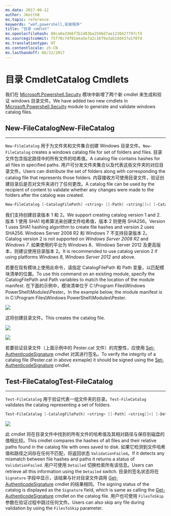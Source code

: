 ```yaml
---
ms.date: 2017-06-12
author: JKeithB
ms.topic: reference
keywords: "wmf,powershell,安装程序"
title: "目录 cmdlet"
ms.openlocfilehash: 88ca8a3366f7b1d83ba2596d7ae1230427797cf4
ms.sourcegitcommit: 75f70c7df01eea5e7a2c16f9a3ab1dd437a1f8fd
ms.translationtype: HT
ms.contentlocale: zh-CN
ms.lasthandoff: 06/12/2017
---
```

# <a name="catalog-cmdlets"></a><span data-ttu-id="0c9dd-103">目录 Cmdlet</span><span class="sxs-lookup"><span data-stu-id="0c9dd-103">Catalog Cmdlets</span></span>  

<span data-ttu-id="0c9dd-104">我们在 [Microsoft.Powershell.Secuity](https://technet.microsoft.com/en-us/library/hh847877.aspx) 模块中新增了两个新 cmdlet 来生成和验证 windows 目录文件。</span><span class="sxs-lookup"><span data-stu-id="0c9dd-104">We have added two new cmdlets in [Microsoft.Powershell.Secuity](https://technet.microsoft.com/en-us/library/hh847877.aspx) module to generate and validate windows catalog files.</span></span>  

## <a name="new-filecatalog"></a><span data-ttu-id="0c9dd-105">New-FileCatalog</span><span class="sxs-lookup"><span data-stu-id="0c9dd-105">New-FileCatalog</span></span> 
--------------------------------

<span data-ttu-id="0c9dd-106">`New-FileCatalog` 用于为文件夹和文件集合创建 Windows 目录文件。</span><span class="sxs-lookup"><span data-stu-id="0c9dd-106">`New-FileCatalog` creates a windows catalog file for set of folders and files.</span></span> <span data-ttu-id="0c9dd-107">目录文件包含指定路径中的所有文件的哈希值。</span><span class="sxs-lookup"><span data-stu-id="0c9dd-107">A catalog file contains hashes for all files in specified paths.</span></span> <span data-ttu-id="0c9dd-108">用户可分发文件夹集合以及代表这些文件夹的对应目录文件。</span><span class="sxs-lookup"><span data-stu-id="0c9dd-108">Users can distribute the set of folders along with corresponding the catalog file that represents those folders.</span></span> <span data-ttu-id="0c9dd-109">内容接收方可使用目录文件，验证创建目录后是否对文件夹进行了任何更改。</span><span class="sxs-lookup"><span data-stu-id="0c9dd-109">A catalog file can be used by the recipient of content to validate whether any changes were made to the folders after the catalog was created.</span></span>    

```PowerShell
New-FileCatalog [-CatalogFilePath] <string> [[-Path] <string[]>] [-CatalogVersion <int>] [-WhatIf] [-Confirm] [<CommonParameters>]
```
<span data-ttu-id="0c9dd-110">我们支持创建目录版本 1 和 2。</span><span class="sxs-lookup"><span data-stu-id="0c9dd-110">We support creating catalog version 1 and 2.</span></span> <span data-ttu-id="0c9dd-111">版本 1 使用 SHA1 哈希算法来创建文件哈希值，版本 2 则使用 SHA256。</span><span class="sxs-lookup"><span data-stu-id="0c9dd-111">Version 1 uses SHA1 hashing algorithm to create file hashes and version 2 uses SHA256.</span></span> <span data-ttu-id="0c9dd-112">Windows Server 2008 R2 和 Windows 7 不支持目录版本 2。</span><span class="sxs-lookup"><span data-stu-id="0c9dd-112">Catalog version 2 is not supported on *Windows Server 2008 R2* and *Windows 7*.</span></span> <span data-ttu-id="0c9dd-113">如果使用的平台为 Windows 8、Windows Server 2012 及更高版本，则建议使用目录版本 2。</span><span class="sxs-lookup"><span data-stu-id="0c9dd-113">It is recommended to use catalog version 2 if using platforms *Windows 8*, *Windows Server 2012* and above.</span></span>  

<span data-ttu-id="0c9dd-114">若要在现有模块上使用此命令，请指定 CatalogFilePath 和 Path 变量，以匹配模块清单的位置。</span><span class="sxs-lookup"><span data-stu-id="0c9dd-114">To use this command on an existing module, specify the CatalogFilePath and Path variables to match the location of the module manifest.</span></span> <span data-ttu-id="0c9dd-115">在下面的示例中，模块清单位于 C:\Program Files\Windows PowerShell\Modules\Pester。</span><span class="sxs-lookup"><span data-stu-id="0c9dd-115">In the example below, the module manifest is in C:\Program Files\Windows PowerShell\Modules\Pester.</span></span> 

![](../images/NewFileCatalog.jpg)

<span data-ttu-id="0c9dd-116">这将创建目录文件。</span><span class="sxs-lookup"><span data-stu-id="0c9dd-116">This creates the catalog file.</span></span> 

![](../images/CatalogFile1.jpg)  

![](../images/CatalogFile2.jpg) 

<span data-ttu-id="0c9dd-117">若要验证目录文件（上面示例中的 Pester.cat 文件）的完整性，应使用 [Set-AuthenticodeSignature](https://technet.microsoft.com/library/hh849819.aspx) cmdlet 对其进行签名。</span><span class="sxs-lookup"><span data-stu-id="0c9dd-117">To verify the integrity of a catalog file (Pester.cat in above exmaple) it should be signed using the [Set-AuthenticodeSignature](https://technet.microsoft.com/library/hh849819.aspx) cmdlet.</span></span>   


## <a name="test-filecatalog"></a><span data-ttu-id="0c9dd-118">Test-FileCatalog</span><span class="sxs-lookup"><span data-stu-id="0c9dd-118">Test-FileCatalog</span></span> 
--------------------------------

<span data-ttu-id="0c9dd-119">`Test-FileCatalog` 用于验证代表一组文件夹的目录。</span><span class="sxs-lookup"><span data-stu-id="0c9dd-119">`Test-FileCatalog` validates the catalog representing a set of folders.</span></span> 

```PowerShell
Test-FileCatalog [-CatalogFilePath] <string> [[-Path] <string[]>] [-Detailed] [-FilesToSkip <string[]>] [-WhatIf] [-Confirm] [<CommonParameters>]
```

![](../images/TestFileCatalog.jpg)

<span data-ttu-id="0c9dd-120">此 cmdlet 将在目录文件中找到的所有文件的哈希值及其相对路径与保存到磁盘的值相比较。</span><span class="sxs-lookup"><span data-stu-id="0c9dd-120">This cmdlet compares the hashes of all files and their relative paths found in the catalog file with ones saved to disk.</span></span> <span data-ttu-id="0c9dd-121">如果它检测到文件哈希值和路径之间存在任何不匹配，将返回状态 `ValidationFailed`。</span><span class="sxs-lookup"><span data-stu-id="0c9dd-121">If it detects any mismatch between file hashes and paths it returns a status of `ValidationFailed`.</span></span> <span data-ttu-id="0c9dd-122">用户可使用 `Detailed` 切换检索所有该信息。</span><span class="sxs-lookup"><span data-stu-id="0c9dd-122">Users can retrieve all this information using the `Detailed` switch.</span></span> <span data-ttu-id="0c9dd-123">目录的签名状态将在 `Signature` 字段中显示，该结果与针对目录文件调用 [Get-AuthenticodeSignature](https://technet.microsoft.com/en-us/library/hh849805.aspx) cmdlet 的结果相同。</span><span class="sxs-lookup"><span data-stu-id="0c9dd-123">The signing status of the catalog is displayed as the `Signature` field, which is same as calling the [Get-AuthenticodeSignature](https://technet.microsoft.com/en-us/library/hh849805.aspx) cmdlet on the catalog file.</span></span> <span data-ttu-id="0c9dd-124">用户也可使用 `FilesToSkip` 参数在验证过程中跳过任何文件。</span><span class="sxs-lookup"><span data-stu-id="0c9dd-124">Users can also skip any file during validation by using the `FilesToSkip` parameter.</span></span> 

